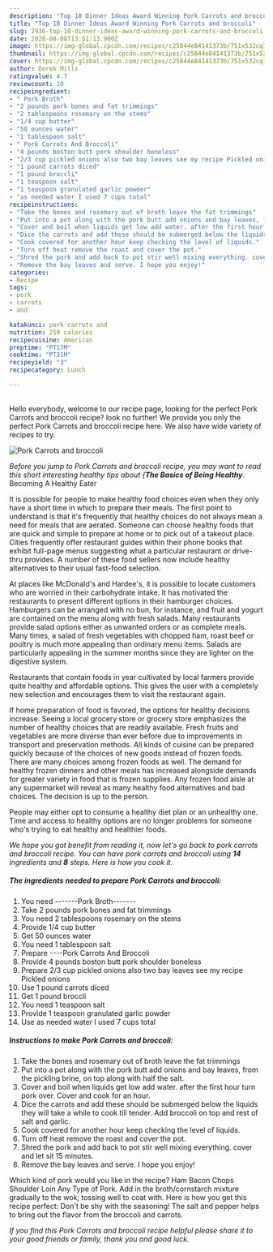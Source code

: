 ```yaml
---
description: "Top 10 Dinner Ideas Award Winning Pork Carrots and broccoli"
title: "Top 10 Dinner Ideas Award Winning Pork Carrots and broccoli"
slug: 2936-top-10-dinner-ideas-award-winning-pork-carrots-and-broccoli
date: 2020-08-08T13:51:13.900Z
image: https://img-global.cpcdn.com/recipes/c25844e84141373b/751x532cq70/pork-carrots-and-broccoli-recipe-main-photo.jpg
thumbnail: https://img-global.cpcdn.com/recipes/c25844e84141373b/751x532cq70/pork-carrots-and-broccoli-recipe-main-photo.jpg
cover: https://img-global.cpcdn.com/recipes/c25844e84141373b/751x532cq70/pork-carrots-and-broccoli-recipe-main-photo.jpg
author: Derek Mills
ratingvalue: 4.7
reviewcount: 10
recipeingredient:
- " Pork Broth"
- "2 pounds pork bones and fat trimmings"
- "2 tablespoons rosemary on the stems"
- "1/4 cup butter"
- "50 ounces water"
- "1 tablespoon salt"
- " Pork Carrots And Broccoli"
- "4 pounds boston butt pork shoulder boneless"
- "2/3 cup pickled onions also two bay leaves see my recipe Pickled onions"
- "1 pound carrots diced"
- "1 pound broccli"
- "1 teaspoon salt"
- "1 teaspoon granulated garlic powder"
- "as needed water I used 7 cups total"
recipeinstructions:
- "Take the bones and rosemary out of broth leave the fat trimmings"
- "Put into a pot along with the pork butt add onions and bay leaves, from the pickling brine, on top along with half the salt."
- "Cover and boil when liquids get low add water. after the first hour turn pork over. Cover and cook for an hour."
- "Dice the carrots and add these should be submerged below the liquids they will take a while to cook till tender. Add broccoli on top and rest of salt and garlic."
- "Cook covered for another hour keep checking the level of liquids."
- "Turn off heat remove the roast and cover the pot."
- "Shred the pork and add back to pot stir well mixing everything. cover and let sit 15 minutes."
- "Remove the bay leaves and serve. I hope you enjoy!"
categories:
- Recipe
tags:
- pork
- carrots
- and

katakunci: pork carrots and 
nutrition: 259 calories
recipecuisine: American
preptime: "PT17M"
cooktime: "PT31M"
recipeyield: "3"
recipecategory: Lunch

---
```

<br>
Hello everybody, welcome to our recipe page, looking for the perfect Pork Carrots and broccoli recipe? look no further! We provide you only the perfect Pork Carrots and broccoli recipe here. We also have wide variety of recipes to try.
<br>


![Pork Carrots and broccoli](https://img-global.cpcdn.com/recipes/c25844e84141373b/751x532cq70/pork-carrots-and-broccoli-recipe-main-photo.jpg)

<i>Before you jump to Pork Carrots and broccoli recipe, you may want to read this short interesting healthy tips about {<strong>The Basics of Being Healthy</strong>.</i>
Becoming A Healthy Eater

It is possible for people to make healthy food choices even when they only have a short time in which to prepare their meals. The first point to understand is that it's frequently that healthy choices do not always mean a need for meals that are aerated. Someone can choose healthy foods that are quick and simple to prepare at home or to pick out of a takeout place. Cities frequently offer restaurant guides within their phone books that exhibit full-page menus suggesting what a particular restaurant or drive-thru provides. A number of these food sellers now include healthy alternatives to their usual fast-food selection.

At places like McDonald's and Hardee's, it is possible to locate customers who are worried in their carbohydrate intake.  It has motivated the restaurants to present different options in their hamburger choices. Hamburgers can be arranged with no bun, for instance, and fruit and yogurt are contained on the menu along with fresh salads. Many restaurants provide salad options either as unwanted orders or as complete meals. Many times, a salad of fresh vegetables with chopped ham, roast beef or poultry is much more appealing than ordinary menu items.  Salads are particularly appealing in the summer months since they are lighter on the digestive system.

Restaurants that contain foods in year cultivated by local farmers provide quite healthy and affordable options.  This gives the user with a completely new selection and encourages them to visit the restaurant again.

If home preparation of food is favored, the options for healthy decisions increase. Seeing a local grocery store or grocery store emphasizes the number of healthy choices that are readily available. Fresh fruits and vegetables are more diverse than ever before due to improvements in transport and preservation methods.  All kinds of cuisine can be prepared quickly because of the choices of new goods instead of frozen foods. There are many choices among frozen foods as well. The demand for healthy frozen dinners and other meals has increased alongside demands for greater variety in food that is frozen supplies. Any frozen food aisle at any supermarket will reveal as many healthy food alternatives and bad choices. The decision is up to the person.

People may either opt to consume a healthy diet plan or an unhealthy one. Time and access to healthy options are no longer problems for someone who's trying to eat healthy and healthier foods.


<i>We hope you got benefit from reading it, now let's go back to pork carrots and broccoli recipe. You can have pork carrots and broccoli using <strong>14</strong> ingredients and <strong>8</strong> steps. Here is how you cook it.
</i>

##### The ingredients needed to prepare Pork Carrots and broccoli:

1. You need  -------Pork Broth-------
1. Take 2 pounds pork bones and fat trimmings
1. You need 2 tablespoons rosemary on the stems
1. Provide 1/4 cup butter
1. Get 50 ounces water
1. You need 1 tablespoon salt
1. Prepare  ----Pork Carrots And Broccoli
1. Provide 4 pounds boston butt pork shoulder boneless
1. Prepare 2/3 cup pickled onions also two bay leaves see my recipe Pickled onions
1. Use 1 pound carrots diced
1. Get 1 pound broccli
1. You need 1 teaspoon salt
1. Provide 1 teaspoon granulated garlic powder
1. Use as needed water I used 7 cups total


##### Instructions to make Pork Carrots and broccoli:

1. Take the bones and rosemary out of broth leave the fat trimmings
1. Put into a pot along with the pork butt add onions and bay leaves, from the pickling brine, on top along with half the salt.
1. Cover and boil when liquids get low add water. after the first hour turn pork over. Cover and cook for an hour.
1. Dice the carrots and add these should be submerged below the liquids they will take a while to cook till tender. Add broccoli on top and rest of salt and garlic.
1. Cook covered for another hour keep checking the level of liquids.
1. Turn off heat remove the roast and cover the pot.
1. Shred the pork and add back to pot stir well mixing everything. cover and let sit 15 minutes.
1. Remove the bay leaves and serve. I hope you enjoy!


Which kind of pork would you like in the recipe? Ham Bacon Chops Shoulder Loin Any Type of Pork. Add in the broth/cornstarch mixture gradually to the wok; tossing well to coat with. Here is how you get this recipe perfect: Don&#39;t be shy with the seasoning! The salt and pepper helps to bring out the flavor from the broccoli and carrots. 

<i>If you find this Pork Carrots and broccoli recipe helpful please share it to your good friends or family, thank you and good luck.</i>
